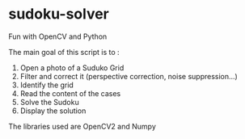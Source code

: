 # sudoku-solver
Fun with OpenCV and Python


The main goal of this script is to :
1. Open a photo of a Suduko Grid
2. Filter and correct it (perspective correction, noise suppression...)
3. Identify the grid
4. Read the content of the cases
5. Solve the Sudoku
6. Display the solution

The libraries used are OpenCV2 and Numpy
